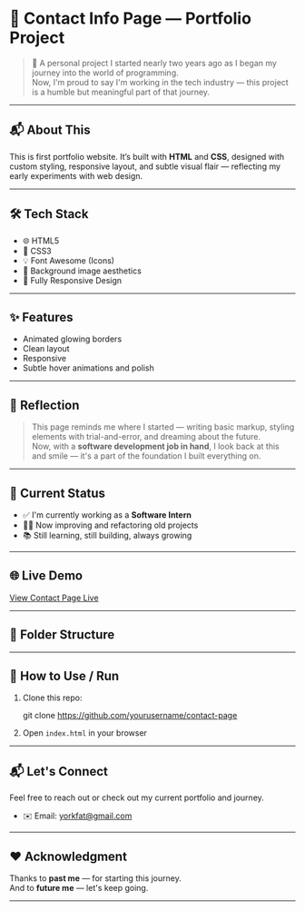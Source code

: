 # 🌌 Contact Info Page — Portfolio Project

> 📁 A personal project I started nearly two years ago as I began my journey into the world of programming.  
> Now, I'm proud to say I'm working in the tech industry — this project is a humble but meaningful part of that journey.

---

## 📬 About This

This is first portfolio website. It’s built with **HTML** and **CSS**, designed with custom styling, responsive layout, and subtle visual flair — reflecting my early experiments with web design.

---

## 🛠️ Tech Stack

- 🌐 HTML5
- 🎨 CSS3
- 💡 Font Awesome (Icons)
- 🌌 Background image aesthetics
- 📱 Fully Responsive Design

---

## ✨ Features

- Animated glowing borders
- Clean layout
- Responsive
- Subtle hover animations and polish

---

## 🧠 Reflection

> This page reminds me where I started — writing basic markup, styling elements with trial-and-error, and dreaming about the future.  
> Now, with a **software development job in hand**, I look back at this and smile — it's a part of the foundation I built everything on.

---

## 💼 Current Status

- ✅ I'm currently working as a **Software Intern**
- 🧑‍💻 Now improving and refactoring old projects
- 📚 Still learning, still building, always growing

---

## 🌐 Live Demo

[View Contact Page Live](https://fatyoda3.github.io/)

---

## 📂 Folder Structure

---

## 🧩 How to Use / Run

1. Clone this repo:

   git clone https://github.com/yourusername/contact-page

2. Open `index.html` in your browser

---

## 📬 Let's Connect

Feel free to reach out or check out my current portfolio and journey.

- ✉️ Email: [yorkfat@gmail.com](mailto:yorkfat@gmail.com)

---

## ❤️ Acknowledgment

Thanks to **past me** — for starting this journey.  
And to **future me** — let's keep going.

---
